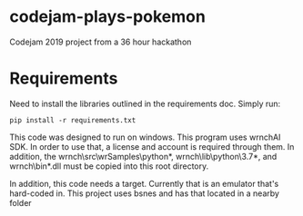 # codejam-plays-pokemon
Codejam 2019 project from a 36 hour hackathon

# Requirements
Need to install the libraries outlined in the requirements doc. Simply run:
```
pip install -r requirements.txt
```

This code was designed to run on windows.
This program uses wrnchAI SDK. In order to use that, a license and account is required through them. In addition, the wrnch\src\wrSamples\python\*, wrnch\lib\python\3.7\*, and wrnch\bin\*.dll must be copied into this root directory.

In addition, this code needs a target. Currently that is an emulator that's hard-coded in. This project uses bsnes and has that located in a nearby folder